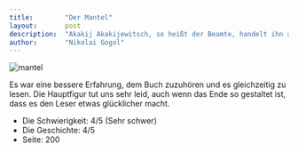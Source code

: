 ```yaml
---
title:        "Der Mantel"
layout:       post
description:  "Akakij Akakijewitsch, so heißt der Beamte, handelt ihn auf 80 Rubel herunter, und spart sich das Geld vom Munde ab. Aber er wächst an seinem Ziel, denkt Tag und Nacht an den neuen Mantel."
author:       "Nikolai Gogol"
---
```


![mantel](https://i.gr-assets.com/images/S/compressed.photo.goodreads.com/books/1393964785l/13552873.jpg "Mantel")

Es war eine bessere Erfahrung, dem Buch zuzuhören und es gleichzeitig zu lesen. 
Die Hauptfigur tut uns sehr leid, auch wenn das Ende so gestaltet ist, dass es den Leser etwas glücklicher macht.

* Die Schwierigkeit: 4/5 (Sehr schwer)
* Die Geschichte: 4/5
* Seite: 200
 
